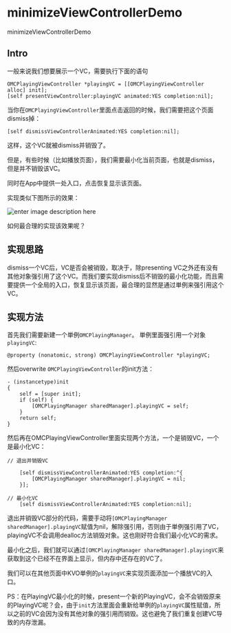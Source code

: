 # minimizeViewControllerDemo
minimizeViewControllerDemo


## Intro

一般来说我们想要展示一个VC，需要执行下面的语句

```
OMCPlayingViewController *playingVC = [[OMCPlayingViewController alloc] init];
[self presentViewController:playingVC animated:YES completion:nil];
```

当你在`OMCPlayingViewController`里面点击返回的时候，我们需要把这个页面dismiss掉：

```
[self dismissViewControllerAnimated:YES completion:nil];
```

这样，这个VC就被dismiss并销毁了。

但是，有些时候（比如播放页面），我们需要最小化当前页面，也就是dismiss，但是并不销毁该VC。

同时在App中提供一处入口，点击恢复显示该页面。

实现类似下图所示的效果：

![enter image description here](https://github.com/creeveliu/minimizeViewControllerDemo/blob/master/QQ20170430-163220.gif)


如何最合理的实现该效果呢？

## 实现思路

dismiss一个VC后，VC是否会被销毁，取决于，除presenting VC之外还有没有其他对象强引用了这个VC。而我们要实现dismiss后不销毁的最小化功能，而且需要提供一个全局的入口，恢复显示该页面，最合理的显然是通过単例来强引用这个VC。

## 实现方法

首先我们需要新建一个単例`OMCPlayingManager`。
単例里面强引用一个对象`playingVC`:
```
@property (nonatomic, strong) OMCPlayingViewController *playingVC;
```

然后overwrite `OMCPlayingViewController`的init方法：
```
- (instancetype)init
{
    self = [super init];
    if (self) {
        [OMCPlayingManager sharedManager].playingVC = self;
    }
    return self;
}
```

然后再在OMCPlayingViewController里面实现两个方法，一个是销毁VC，一个是最小化VC：

```
// 退出并销毁VC

    [self dismissViewControllerAnimated:YES completion:^{
        [OMCPlayingManager sharedManager].playingVC = nil;
    }];
```


```
// 最小化VC
    [self dismissViewControllerAnimated:YES completion:nil];
```

退出并销毁VC部分的代码，需要手动将`[OMCPlayingManager sharedManager].playingVC`赋值为nil，解除强引用，否则由于単例强引用了VC，playingVC不会调用dealloc方法销毁对象。这也刚好符合我们最小化VC的需求。

最小化之后，我们就可以通过`[OMCPlayingManager sharedManager].playingVC`来获取到这个已经不在界面上显示，但内存中还存在的VC了。

我们可以在其他页面中KVO単例的`playingVC`来实现页面添加一个播放VC的入口。

PS：在PlayingVC最小化的时候，present一个新的PlayingVC，会不会销毁原来的PlayingVC呢？会，由于`init`方法里面会重新给単例的`playingVC`属性赋值，所以之前的VC会因为没有其他对象的强引用而销毁。这也避免了我们重复创建VC导致的内存泄漏。
